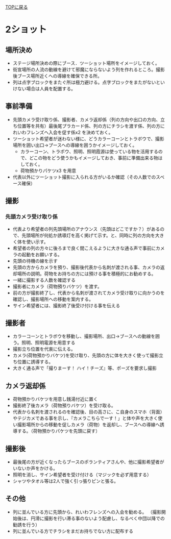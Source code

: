 [TOPに戻る](index.html)

# 2ショット
## 場所決め
- ステージ場所決めの際にブース．ツーショット場所をイメージしておく。
- 街宣場所の人流の動線を避けて邪魔にならないよう列を作れるところ。撮影後ブース場所近くへの導線を確保できる所。
- 列は点字ブロックをまたぐ所は極力避ける。点字ブロックをまたがないといけない場合は人員を配置する。


## 事前準備
- 先頭カメラ受け取り係、撮影者、カメラ返却係（列の方向や出口の方向、立ち位置等を共有）最後尾プラカード係、列の方にチラシを渡す係、列の方にれいわフレンズヘ入会を促す係x2 を決めておく。
- ツーショット希望者が迷わない様に、どうカラーコーンとトラボウで、撮影場所を囲い出口→プースヘの導線を囲うかイメージしておく。
    - カラーコーン、トラポウ、照明、照明霞源は使っている物を活用するので、どこの物をどう使うかもイメージしておき、事前に準備出来る物はしておく。
    - 荷物預かりパケツx3 を用意
- 代表以外にツーショット撮影に入られる方がいるか確認（その人数でのスベース確保）

## 撮影
### 先頭カメラ受け取り係
- 代表より希望者の列先頭場所のアナウンス（先頭はどこですか？）があるので、先頭場所が何処か誘導灯を高く掲げて示す。と、同時に列の方向を大きく体を使い示す。
- 希望者の列の方々に後ろまで良く間こえるように大きな通る声で事前にカメラの起動をお願いする。
- 先頭の待機の線を示す
- 先頭の方からカメラを預り、撮影後代表から名刺が渡される事、カメラの返却場所の説明。荷物をお持ちの方には預ける事を積極的にお勧めする。
- 一緒に撮影する人数を確認する
- 撮影者にカメラ（荷物預りバケツ）を渡す。
- 前の方が撮影終了し、代表から名刺が渡されてカメラ受け取りに向かうのを確認し、撮影場所への移動を案内する。
-  サイン希望者には、撮影終了後受け付ける事を伝える


## 撮影者
- カラーコーンとトラボウを移動し、撮影場所、出口->ブースへの動線を囲う。照明、照明電源を用意する
- 撮影立ち位置を代衷に伝える。
- カメラ(荷物預かりバケツ)を受け取り、先頭の方に体を大きく使って撮影立ち位置に誘導する。
- 大きく通る声で「撮りまーす！ ハイ！チーズ』等、ポーズを要求し撮影

## カメラ返却係
- 荷物預かりバケツを用意し銭湯付近に置く
- 撮影終了後カメラ（荷物預りバケツ）を受け取る。
- 代表から名刺を渡されるのを確認後、目の高さに、こ自身のスマホ（背面）やテジカメである事を示し、『カメラこちらで一す！」と体や声を大きく使い撮影場所からの移動を促しカメラ（荷物）を返却し、ブースヘの導線へ誘導する。（荷物預かりパケツを先頭に戻す）

## 撮影後
- 最後尾の方が近くなったらブースのポランティアさんや、他に撮影希望者がいないか声をかける。
- 照明を消し、サイン希望者を受け付ける（マジックを必ず用意する）
- シャツやタオル等は2人で強く引っ張りピンと張る。

## その他
- 列に並んでいる方に先頭から、れいわフレンズヘの入会を勧める。
（撮影開始後は、円滑に撮影を行い滞る事のないよう配慮し、なるべく中団以降での勧誘を行う）
- 列に並んでいる方でチラシをまだお持ちでない方に配布する